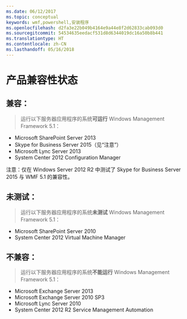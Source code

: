 ```yaml
---
ms.date: 06/12/2017
ms.topic: conceptual
keywords: wmf,powershell,安装程序
ms.openlocfilehash: d2fa3e22b049b4164e9a44e8f2d62833cab093d0
ms.sourcegitcommit: 54534635eedacf531d8d6344019dc16a50b8b441
ms.translationtype: HT
ms.contentlocale: zh-CN
ms.lasthandoff: 05/16/2018
---
```

# <a name="product-compatibility-status"></a>产品兼容性状态

## <a name="compatible"></a>兼容：
> 运行以下服务器应用程序的系统**可运行** Windows Management Framework 5.1：

- Microsoft SharePoint Server 2013
- Skype for Business Server 2015（见“注意”）
- Microsoft Lync Server 2013
- System Center 2012 Configuration Manager

注意：仅在 Windows Server 2012 R2 中测试了 Skype for Business Server 2015 与 WMF 5.1 的兼容性。

## <a name="not-tested"></a>未测试：
> 运行以下服务器应用程序的系统**未测试** Windows Management Framework 5.1：

- Microsoft SharePoint Server 2010
- System Center 2012 Virtual Machine Manager

## <a name="incompatible"></a>不兼容：
> 运行以下服务器应用程序的系统**不能运行**  Windows Management Framework 5.1：

- Microsoft Exchange Server 2013
- Microsoft Exchange Server 2010 SP3
- Microsoft Lync Server 2010
- System Center 2012 R2 Service Management Automation
